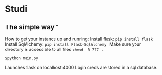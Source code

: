 # Studi
## The simple way™
How to get your instance up and running:
Install flask: ```pip install flask```
Install SqlAlchemy: ```pip install Flask-SqlAlchemy ```
Make sure your directory is accessible to all files ```chmod -R 777 . ```
```
$python main.py
```
Launches flask on localhost:4000
Login creds are stored in a sql database.

